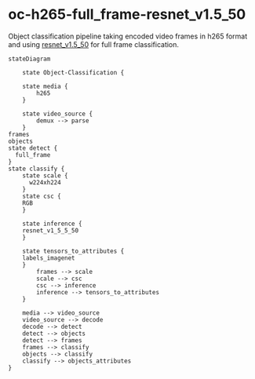 # oc-h265-full_frame-resnet_v1.5_50

Object classification pipeline taking encoded video frames in h265 format and using [resnet_v1.5_50]() for full frame classification.

```mermaid
stateDiagram
 
    state Object-Classification {
  
    state media {
		h265
    }

    state video_source {
		demux --> parse 
    }
frames
objects
state detect {
  full_frame
}
state classify {
    state scale {
      w224xh224
    }
    state csc {
    RGB
    }

    state inference {
    resnet_v1_5_5_50
    }

    state tensors_to_attributes {
    labels_imagenet
    }
        frames --> scale 
		scale --> csc
		csc --> inference
		inference --> tensors_to_attributes
    }
    
    media --> video_source
    video_source --> decode
    decode --> detect
	detect --> objects
	detect --> frames
	frames --> classify
	objects --> classify
    classify --> objects_attributes
} 
```
